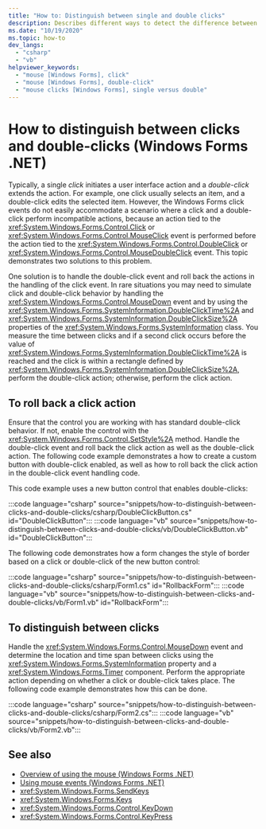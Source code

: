 ```yaml
---
title: "How to: Distinguish between single and double clicks"
description: Describes different ways to detect the difference between a single or double click with a control or form for Windows Forms for .NET.
ms.date: "10/19/2020"
ms.topic: how-to
dev_langs: 
  - "csharp"
  - "vb"
helpviewer_keywords: 
  - "mouse [Windows Forms], click"
  - "mouse [Windows Forms], double-click"
  - "mouse clicks [Windows Forms], single versus double"
---
```

# How to distinguish between clicks and double-clicks (Windows Forms .NET)

Typically, a single *click* initiates a user interface action and a *double-click* extends the action. For example, one click usually selects an item, and a double-click edits the selected item. However, the Windows Forms click events do not easily accommodate a scenario where a click and a double-click perform incompatible actions, because an action tied to the <xref:System.Windows.Forms.Control.Click> or <xref:System.Windows.Forms.Control.MouseClick> event is performed before the action tied to the <xref:System.Windows.Forms.Control.DoubleClick> or <xref:System.Windows.Forms.Control.MouseDoubleClick> event. This topic demonstrates two solutions to this problem.

One solution is to handle the double-click event and roll back the actions in the handling of the click event. In rare situations you may need to simulate click and double-click behavior by handling the <xref:System.Windows.Forms.Control.MouseDown> event and by using the <xref:System.Windows.Forms.SystemInformation.DoubleClickTime%2A> and <xref:System.Windows.Forms.SystemInformation.DoubleClickSize%2A> properties of the <xref:System.Windows.Forms.SystemInformation> class. You measure the time between clicks and if a second click occurs before the value of <xref:System.Windows.Forms.SystemInformation.DoubleClickTime%2A> is reached and the click is within a rectangle defined by <xref:System.Windows.Forms.SystemInformation.DoubleClickSize%2A>, perform the double-click action; otherwise, perform the click action.

## To roll back a click action

Ensure that the control you are working with has standard double-click behavior. If not, enable the control with the <xref:System.Windows.Forms.Control.SetStyle%2A> method. Handle the double-click event and roll back the click action as well as the double-click action. The following code example demonstrates a how to create a custom button with double-click enabled, as well as how to roll back the click action in the double-click event handling code.

This code example uses a new button control that enables double-clicks:

:::code language="csharp" source="snippets/how-to-distinguish-between-clicks-and-double-clicks/csharp/DoubleClickButton.cs" id="DoubleClickButton":::
:::code language="vb" source="snippets/how-to-distinguish-between-clicks-and-double-clicks/vb/DoubleClickButton.vb" id="DoubleClickButton":::

The following code demonstrates how a form changes the style of border based on a click or double-click of the new button control:

:::code language="csharp" source="snippets/how-to-distinguish-between-clicks-and-double-clicks/csharp/Form1.cs" id="RollbackForm":::
:::code language="vb" source="snippets/how-to-distinguish-between-clicks-and-double-clicks/vb/Form1.vb" id="RollbackForm":::

## To distinguish between clicks

Handle the <xref:System.Windows.Forms.Control.MouseDown> event and determine the location and time span between clicks using the <xref:System.Windows.Forms.SystemInformation> property and a <xref:System.Windows.Forms.Timer> component. Perform the appropriate action depending on whether a click or double-click takes place. The following code example demonstrates how this can be done.

:::code language="csharp" source="snippets/how-to-distinguish-between-clicks-and-double-clicks/csharp/Form2.cs":::
:::code language="vb" source="snippets/how-to-distinguish-between-clicks-and-double-clicks/vb/Form2.vb":::

## See also

- [Overview of using the mouse (Windows Forms .NET)](overview.md)
- [Using mouse events (Windows Forms .NET)](events.md)
- <xref:System.Windows.Forms.SendKeys>
- <xref:System.Windows.Forms.Keys>
- <xref:System.Windows.Forms.Control.KeyDown>
- <xref:System.Windows.Forms.Control.KeyPress>
